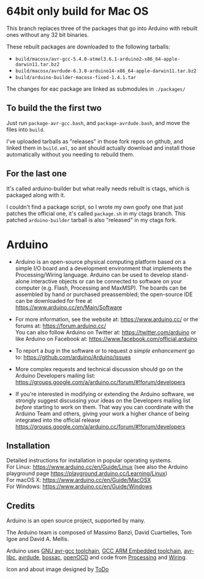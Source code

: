 64bit only build for Mac OS
================

This branch replaces three of the packages that go into Arduino with rebuilt
ones without any 32 bit binaries.

These rebuilt packages are downloaded to the following tarballs:

* `build/macosx/avr-gcc-5.4.0-atmel3.6.1-arduino2-x86_64-apple-darwin11.tar.bz2`
* `build/macosx/avrdude-6.3.0-arduino14-x86_64-apple-darwin11.tar.bz2`
* `build/arduino-builder-macosx-fixed-1.4.1.tar`

The changes for eac package are linked as submodules in `./packages/`

To build the the first two
-----------------
Just run `package-avr-gcc.bash`, and `package-avrdude.bash`, and move the files into `build`.

I've uploaded tarballs as "releases" in those fork repos on github, and linked
them in `build.xml`, so ant should actually download and install those
automatically without you needing to rebuild them.

For the last one
-----------------

It's called arduino-builder but what really needs rebuilt is ctags, which is
packaged along with it.

I couldn't find a package script, so I wrote my own goofy one that just patches
the official one, it's called `package.sh` in my ctags branch.  This patched
`arduino-builder` tarball is also "released" in my ctags fork.


Arduino
========

* Arduino is an open-source physical computing platform based on a simple I/O
board and a development environment that implements the Processing/Wiring
language. Arduino can be used to develop stand-alone interactive objects or
can be connected to software on your computer (e.g. Flash, Processing and MaxMSP).
The boards can be assembled by hand or purchased preassembled; the open-source
IDE can be downloaded for free at https://www.arduino.cc/en/Main/Software

* For more information, see the website at: https://www.arduino.cc/
or the forums at: https://forum.arduino.cc/  
You can also follow Arduino on Twitter at: https://twitter.com/arduino or
like Arduino on Facebook at: https://www.facebook.com/official.arduino

* To report a *bug* in the software or to request *a simple enhancement* go to:
https://github.com/arduino/Arduino/issues

* More complex requests and technical discussion should go on the Arduino Developers
mailing list:
https://groups.google.com/a/arduino.cc/forum/#!forum/developers

* If you're interested in modifying or extending the Arduino software, we strongly
suggest discussing your ideas on the Developers mailing list *before* starting
to work on them. That way you can coordinate with the Arduino Team and others,
giving your work a higher chance of being integrated into the official release
https://groups.google.com/a/arduino.cc/forum/#!forum/developers

Installation
------------
Detailed instructions for installation in popular operating systems.  
For Linux: https://www.arduino.cc/en/Guide/Linux (see also the Arduino playground page https://playground.arduino.cc/Learning/Linux)   
For macOS X: https://www.arduino.cc/en/Guide/MacOSX   
For Windows: https://www.arduino.cc/en/Guide/Windows

Credits
--------
Arduino is an open source project, supported by many.

The Arduino team is composed of Massimo Banzi, David Cuartielles, Tom Igoe
and David A. Mellis.

Arduino uses
[GNU avr-gcc toolchain](https://gcc.gnu.org/wiki/avr-gcc),
[GCC ARM Embedded toolchain](https://launchpad.net/gcc-arm-embedded),
[avr-libc](http://www.nongnu.org/avr-libc/),
[avrdude](http://www.nongnu.org/avrdude/),
[bossac](http://www.shumatech.com/web/products/bossa),
[openOCD](http://openocd.org/)
and code from [Processing](https://www.processing.org)
and [Wiring](http://wiring.org.co).

Icon and about image designed by [ToDo](https://www.todo.to.it/)


